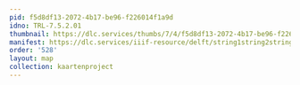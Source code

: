 ```yaml
---
pid: f5d8df13-2072-4b17-be96-f226014f1a9d
idno: TRL-7.5.2.01
thumbnail: https://dlc.services/thumbs/7/4/f5d8df13-2072-4b17-be96-f226014f1a9d/full/400,339/0/default.jpg
manifest: https://dlc.services/iiif-resource/delft/string1string2string3/kaartenproject-2007/TRL-7.5.2.01
order: '528'
layout: map
collection: kaartenproject
---
```

